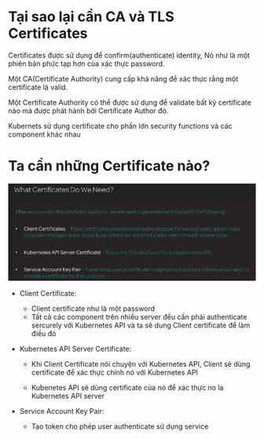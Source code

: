 # Tại sao lại cần CA và TLS Certificates

Certificates được sử dụng để confirm(authenticate) identity, Nó như là một phiên bản phức tạp hơn của xác thực password.

Một CA(Certificate Authority) cung cấp khả năng để xác thực rằng một certificate là valid.

Một Certificate Authority có thể được sử dụng để validate bất kỳ certificate nào mà được phát hành bởi Certificate Author đó.

Kubernets sử dụng certificate cho phần lớn security functions và các component khác nhau

# Ta cần những Certificate nào?

![](images/cert.png)

* Client Certificate:
  - Client certificate như là một password
  - Tất cả các component trên nhiều server đều cần phải authenticate sercurely với Kubernetes API và ta sẽ dung Client certificate để làm điều đó

* Kubernetes API Server Certificate:
  - Khi Client Certificate nói chuyện với Kubernetes API, Client sẽ dùng certificate để xác thực chính nó với Kubernetes API

  - Kubenetes API sẽ dùng certificate của nó để xác thực no la Kubernetes API server

* Service Account Key Pair:
  - Tạo token cho phép user authenticate sử dụng service
